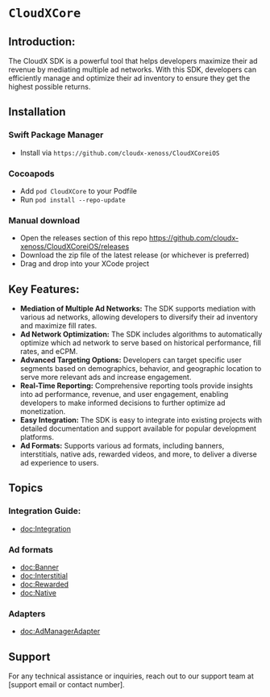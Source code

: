 # ``CloudXCore``

## Introduction:
The CloudX SDK is a powerful tool that helps developers maximize their ad revenue by mediating multiple ad networks. With this SDK, developers can efficiently manage and optimize their ad inventory to ensure they get the highest possible returns.

## Installation 
### Swift Package Manager
- Install via `https://github.com/cloudx-xenoss/CloudXCoreiOS`

### Cocoapods 
- Add `pod CloudXCore` to your Podfile
- Run `pod install --repo-update`

### Manual download
- Open the releases section of this repo https://github.com/cloudx-xenoss/CloudXCoreiOS/releases
- Download the zip file of the latest release (or whichever is preferred)
- Drag and drop into your XCode project

## Key Features:

- **Mediation of Multiple Ad Networks:** The SDK supports mediation with various ad networks, allowing developers to diversify their ad inventory and maximize fill rates.
- **Ad Network Optimization:** The SDK includes algorithms to automatically optimize which ad network to serve based on historical performance, fill rates, and eCPM.
- **Advanced Targeting Options:** Developers can target specific user segments based on demographics, behavior, and geographic location to serve more relevant ads and increase engagement.
- **Real-Time Reporting:** Comprehensive reporting tools provide insights into ad performance, revenue, and user engagement, enabling developers to make informed decisions to further optimize ad monetization.
- **Easy Integration:** The SDK is easy to integrate into existing projects with detailed documentation and support available for popular development platforms.
- **Ad Formats:** Supports various ad formats, including banners, interstitials, native ads, rewarded videos, and more, to deliver a diverse ad experience to users.

## Topics

### Integration Guide:

- <doc:Integration>

### Ad formats

- <doc:Banner>
- <doc:Interstitial>
- <doc:Rewarded>
- <doc:Native>

### Adapters

- <doc:AdManagerAdapter>

## Support

For any technical assistance or inquiries, reach out to our support team at [support email or contact number].

